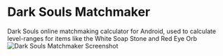 Dark Souls Matchmaker
=====================

Dark Souls online matchmaking calculator for Android, used to calculate level-ranges
for items like the White Soap Stone and Red Eye Orb
![Dark Souls Matchmaker Screenshot](https://raw.github.com/mdjarv/DarkSoulsMatchmaker/master/screenshot.png "Dark Souls Matchmaker Screenshot")